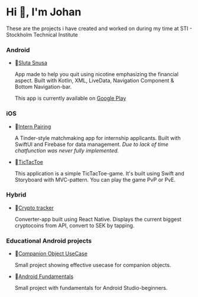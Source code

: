 <h1 align="left">Hi 👋, I'm Johan</h1>

These are the projects i have created and worked on during my time at STI - Stockholm Technical Institute 

### **Android**
 
- :file_folder:[Sluta Snusa](https://github.com/oskla/SlutaSnusa2)

     App made to help you quit using nicotine emphasizing the financial aspect. 
     Built with Kotlin, XML, LiveData, Navigation Component & Bottom Navigation-bar.

     This app is currently available on [Google Play](https://play.google.com/store/apps/details?id=com.antisnusbolaget.slutasnusa2&gl=SE&pli=1)

### **iOS**
- :file_folder:[Intern Pairing](https://github.com/nasvalljohan/InternPairing)
     
     A Tinder-style matchmaking app for internship applicants.
     Built with SwiftUI and Firebase for data management. 
     *Due to lack of time chatfunction was never fully implemented.*

- :file_folder:[TicTacToe](https://github.com/nasvalljohan/TicTacToe)
     
     This application is a simple TicTacToe-game.
     It's built using Swift and Storyboard with MVC-pattern.
     You can play the game PvP or PvE.


### **Hybrid**
- :file_folder:[Crypto tracker](https://github.com/nasvalljohan/Cryptocurrency-React-Native-App)

     Converter-app built using React Native.
     Displays the current biggest cryptocoins from API, convert to SEK by tapping.

### **Educational Android projects**
- :file_folder:[Companion Object UseCase](https://github.com/nasvalljohan/Companion-object)

     Small project showing effective usecase for companion objects. 

- :file_folder:[Android Fundamentals](https://github.com/nasvalljohan/Android-Fundamentals)

     Small project with fundamentals for Android Studio-beginners. 
